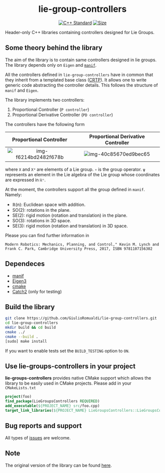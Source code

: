 <p align="center">
<h1 align="center">lie-group-controllers </h1>
</p>

<p align="center">
<a href="https://isocpp.org"><img src="https://img.shields.io/badge/standard-C++17-blue.svg?style=flat&logo=c%2B%2B" alt="C++ Standard"/></a>
<a href="./LICENSE"><img src="https://img.shields.io/badge/license-LGPL-19c2d8.svg" alt="Size" /></a>
</p>

Header-only C++ libraries containing controllers designed for Lie Groups.

## Some theory behind the library

The aim of the library is to contain same controllers designed in lie groups. The library depends only on `Eigen` and [`manif`](https://github.com/artivis/manif).

All the controllers defined in `lie-group-controllers` have in common that they inherit from a templated base class ([CRTP](https://en.wikipedia.org/wiki/Curiously_recurring_template_pattern)). It allows one to write generic code abstracting the controller details. This follows the structure of `manif` and `Eigen`.

The library implements two controllers:
1. Proportional Controller (`P controller`)
2. Proportional Derivative Controller (`PD controller`)

The controllers have the following form

|       Proportional Controller      | Proportional Derivative Controller |
|:-----------------------:|:-------------:|
| ![img-f6214bd2482f678b](https://user-images.githubusercontent.com/16744101/89174620-77c5b100-d586-11ea-88f7-318343c13b0f.png)  | ![img-40c85670ed9bec65](https://user-images.githubusercontent.com/16744101/89174628-7b593800-d586-11ea-8219-d3ea2cb70901.png)        |

where `X` and `Xᵈ` are elements of a Lie group. `∘` is the group operator. `ψ` represents an element in the Lie algebra of the Lie group whose coordinates are expressed in `ℝⁿ`.

At the moment, the controllers support all the group defined in `manif`. Namely:
- ℝ(n): Euclidean space with addition.
- SO(2): rotations in the plane.
- SE(2): rigid motion (rotation and translation) in the plane.
- SO(3): rotations in 3D space.
- SE(3): rigid motion (rotation and translation) in 3D space.

Please you can find further information in
```
Modern Robotics: Mechanics, Planning, and Control," Kevin M. Lynch and Frank C. Park, Cambridge University Press, 2017, ISBN 9781107156302
```

## Dependeces

- [manif](https://github.com/artivis/manif)
- [Eigen3](http://eigen.tuxfamily.org/index.php?title=Main_Page)
- [cmake](https://cmake.org/)
- [Catch2](https://github.com/catchorg/Catch2) (only for testing)

## Build the library

```sh
git clone https://github.com/GiulioRomualdi/lie-group-controllers.git
cd lie-group-controllers
mkdir build && cd build
cmake ../
cmake --build .
[sudo] make install
```
If you want to enable tests set the `BUILD_TESTING` option to `ON`.

## Use lie-groups-controllers in your project

**lie-groups-controllers** provides native CMake support which allows the library to be easily used in CMake projects. Please add in your `CMakeLists.txt`

```cmake
project(foo)
find_package(LieGroupsControllers REQUIRED)
add_executable(${PROJECT_NAME} src/foo.cpp)
target_link_libraries(${PROJECT_NAME} LieGroupsControllers::LieGroupsControllers)
```

## Bug reports and support

All types of [issues](https://github.com/dic-iit/lie-group-controllers/issues/new) are welcome.

## Note

The original version of the library can be found [here](https://github.com/GiulioRomualdi/lie-group-controllers).
